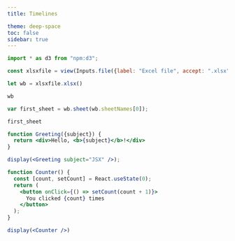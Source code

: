 ```yaml
---
title: Timelines

theme: deep-space
toc: false
sidebar: true
---
```



```js
import * as d3 from "npm:d3";

const xlsxfile = view(Inputs.file({label: "Excel file", accept: ".xlsx", required: true}));
```

```js
let wb = xlsxfile.xlsx()
```


```js
wb
```

```js
var first_sheet = wb.sheet(wb.sheetNames[0]);
```

```js
first_sheet
```

```jsx
function Greeting({subject}) {
  return <div>Hello, <b>{subject}</b>!</div>
}
```
```jsx
display(<Greeting subject="JSX" />);
```


```jsx
function Counter() {
  const [count, setCount] = React.useState(0);
  return (
    <button onClick={() => setCount(count + 1)}>
      You clicked {count} times
    </button>
  );
}

```
```jsx
display(<Counter />)

```